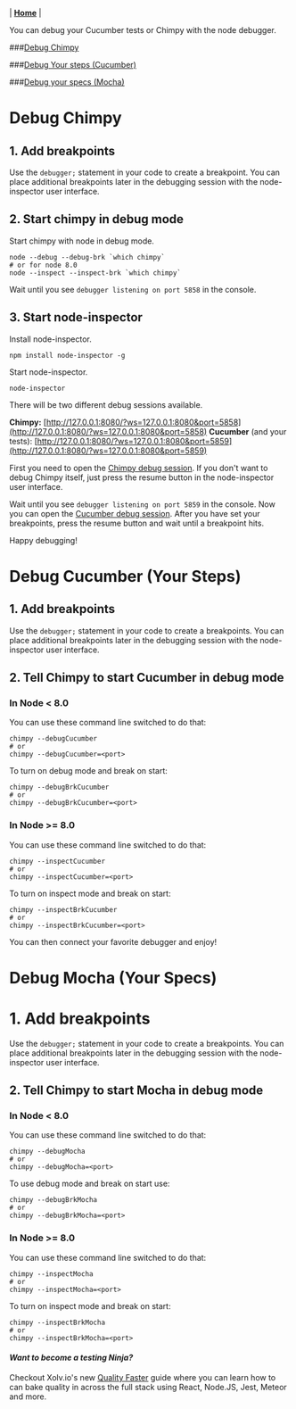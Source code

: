 | **[Home](/chimpy)** |

You can debug your Cucumber tests or Chimpy with the node debugger.

###[Debug Chimpy](#debug-chimpy)

###[Debug Your steps (Cucumber)](#debug-cucumber-your-steps)

###[Debug your specs (Mocha)](#debug-mocha-your-specs)

# Debug Chimpy

## 1. Add breakpoints

Use the `debugger;` statement in your code to create a breakpoint. You can place additional breakpoints later in the debugging session with the node-inspector user interface.


## 2. Start chimpy in debug mode

Start chimpy with node in debug mode.

```shell
node --debug --debug-brk `which chimpy`
# or for node 8.0
node --inspect --inspect-brk `which chimpy`
```

Wait until you see `debugger listening on port 5858` in the console.

## 3. Start node-inspector

Install node-inspector.

```shell
npm install node-inspector -g
```

Start node-inspector.

```shell
node-inspector
```

There will be two different debug sessions available.

**Chimpy:** [http://127.0.0.1:8080/?ws=127.0.0.1:8080&port=5858](http://127.0.0.1:8080/?ws=127.0.0.1:8080&port=5858)
**Cucumber** (and your tests): [http://127.0.0.1:8080/?ws=127.0.0.1:8080&port=5859](http://127.0.0.1:8080/?ws=127.0.0.1:8080&port=5859)

First you need to open the [Chimpy debug session](http://127.0.0.1:8080/?ws=127.0.0.1:8080&port=5858). If you don't want to debug Chimpy itself, just press the resume button in the node-inspector user interface.

Wait until you see `debugger listening on port 5859` in the console. Now you can open the [Cucumber debug session](http://127.0.0.1:8080/?ws=127.0.0.1:8080&port=5859). After you have set your breakpoints, press the resume button and wait until a breakpoint hits.

Happy debugging!

# Debug Cucumber (Your Steps)

## 1. Add breakpoints

Use the `debugger;` statement in your code to create a breakpoints. You can place additional breakpoints later in the debugging session with the node-inspector user interface.


## 2. Tell Chimpy to start Cucumber in debug mode

### In Node < 8.0
You can use these command line switched to do that:

```shell
chimpy --debugCucumber
# or
chimpy --debugCucumber=<port>
```

To turn on debug mode and break on start:

```shell
chimpy --debugBrkCucumber
# or
chimpy --debugBrkCucumber=<port>
```

### In Node >= 8.0
You can use these command line switched to do that:

```shell
chimpy --inspectCucumber
# or
chimpy --inspectCucumber=<port>
```

To turn on inspect mode and break on start:

```shell
chimpy --inspectBrkCucumber
# or
chimpy --inspectBrkCucumber=<port>
```

You can then connect your favorite debugger and enjoy!

# Debug Mocha (Your Specs)

# 1. Add breakpoints

Use the `debugger;` statement in your code to create a breakpoints. You can place additional breakpoints later in the debugging session with the node-inspector user interface.


## 2. Tell Chimpy to start Mocha in debug mode

### In Node < 8.0
You can use these command line switched to do that:

```shell
chimpy --debugMocha
# or
chimpy --debugMocha=<port>
```

To use debug mode and break on start use:

```shell
chimpy --debugBrkMocha
# or
chimpy --debugBrkMocha=<port>
```

### In Node >= 8.0
You can use these command line switched to do that:

```shell
chimpy --inspectMocha
# or
chimpy --inspectMocha=<port>
```

To turn on inspect mode and break on start:

```shell
chimpy --inspectBrkMocha
# or
chimpy --inspectBrkMocha=<port>
```

#### *Want to become a testing Ninja?*

Checkout Xolv.io's new [Quality Faster](https://www.qualityfaster.com/?utm_source=XolvOSS&utm_medium=OSSDocs&utm_content=ChimpyRM-Home&utm_campaign=QFLaunch) guide where you can learn how to can bake quality in across the full stack using React, Node.JS, Jest, Meteor and more.